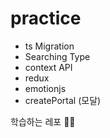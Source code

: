 # practice

- ts Migration
- Searching Type
- context API
- redux
- emotionjs
- createPortal (모달)

학습하는 레포 👩‍💻

